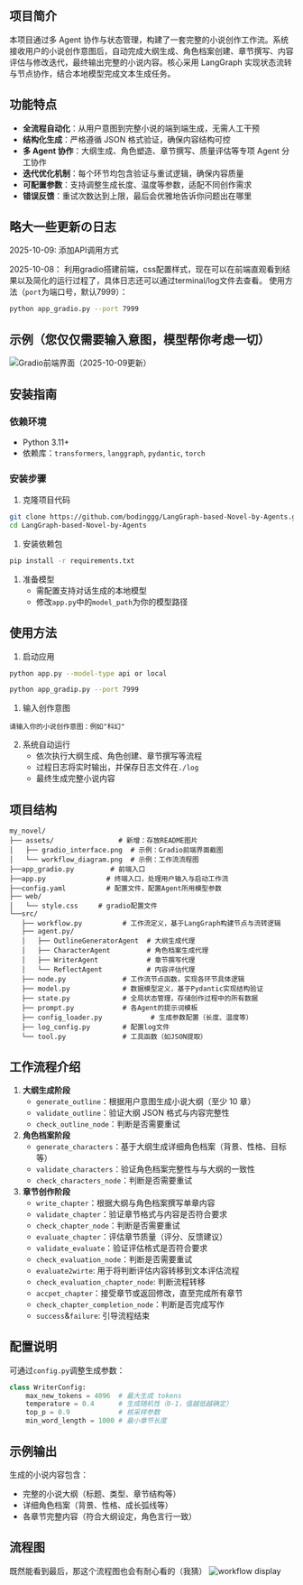 ## 项目简介

本项目通过多 Agent 协作与状态管理，构建了一套完整的小说创作工作流。系统接收用户的小说创作意图后，自动完成大纲生成、角色档案创建、章节撰写、内容评估与修改迭代，最终输出完整的小说内容。核心采用 LangGraph 实现状态流转与节点协作，结合本地模型完成文本生成任务。

## 功能特点

- **全流程自动化**：从用户意图到完整小说的端到端生成，无需人工干预
- **结构化生成**：严格遵循 JSON 格式验证，确保内容结构可控
- **多 Agent 协作**：大纲生成、角色塑造、章节撰写、质量评估等专项 Agent 分工协作
- **迭代优化机制**：每个环节均包含验证与重试逻辑，确保内容质量
- **可配置参数**：支持调整生成长度、温度等参数，适配不同创作需求
- **错误反馈**：重试次数达到上限，最后会优雅地告诉你问题出在哪里

## 略大一些更新の日志
2025-10-09:   添加API调用方式

2025-10-08： 利用gradio搭建前端，css配置样式，现在可以在前端直观看到结果以及简化的运行过程了，具体日志还可以通过terminal/log文件去查看。
使用方法（`port`为端口号，默认7999）：
```bash
python app_gradio.py --port 7999
```
## 示例（您仅仅需要输入意图，模型帮你考虑一切）
![Gradio前端界面（2025-10-09更新）](assets/chapter_1.png)

## 安装指南

### 依赖环境

- Python 3.11+
- 依赖库：`transformers`, `langgraph`, `pydantic`, `torch`

### 安装步骤

1. 克隆项目代码

```bash
git clone https://github.com/bodinggg/LangGraph-based-Novel-by-Agents.git
cd LangGraph-based-Novel-by-Agents
```

1. 安装依赖包

```bash
pip install -r requirements.txt
```

1. 准备模型
   - 需配置支持对话生成的本地模型
   - 修改`app.py`中的`model_path`为你的模型路径

## 使用方法

1. 启动应用

```bash
python app.py --model-type api or local
```
```bash
python app_gradip.py --port 7999
```

1. 输入创作意图

```plaintext
请输入你的小说创作意图：例如"科幻"
```

2. 系统自动运行
   - 依次执行大纲生成、角色创建、章节撰写等流程
   - 过程日志将实时输出，并保存日志文件在`./log`
   - 最终生成完整小说内容

## 项目结构

```plaintext
my_novel/
├── assets/                # 新增：存放README图片
│   ├── gradio_interface.png  # 示例：Gradio前端界面截图
│   └── workflow_diagram.png  # 示例：工作流流程图
├──app_gradio.py         # 前端入口
├──app.py               # 终端入口，处理用户输入与启动工作流
├──config.yaml          # 配置文件，配置Agent所用模型参数
├── web/                
│   └── style.css     # gradio配置文件
└──src/
   ├── workflow.py          # 工作流定义，基于LangGraph构建节点与流转逻辑
   ├── agent.py/
   │   ├── OutlineGeneratorAgent  # 大纲生成代理
   │   ├── CharacterAgent         # 角色档案生成代理
   │   ├── WriterAgent            # 章节撰写代理
   │   └── ReflectAgent           # 内容评估代理
   ├── node.py              # 工作流节点函数，实现各环节具体逻辑
   ├── model.py             # 数据模型定义，基于Pydantic实现结构验证
   ├── state.py             # 全局状态管理，存储创作过程中的所有数据
   ├── prompt.py            # 各Agent的提示词模板
   ├── config_loader.py            # 生成参数配置（长度、温度等）
   ├── log_config.py        # 配置log文件
   └── tool.py              # 工具函数（如JSON提取）
   ```

## 工作流程介绍

1. **大纲生成阶段**
   - `generate_outline`：根据用户意图生成小说大纲（至少 10 章）
   - `validate_outline`：验证大纲 JSON 格式与内容完整性
   - `check_outline_node`：判断是否需要重试
2. **角色档案阶段**
   - `generate_characters`：基于大纲生成详细角色档案（背景、性格、目标等）
   - `validate_characters`：验证角色档案完整性与与大纲的一致性
   - `check_characters_node`：判断是否需要重试
3. **章节创作阶段**
   - `write_chapter`：根据大纲与角色档案撰写单章内容
   - `validate_chapter`：验证章节格式与内容是否符合要求
   - `check_chapter_node`：判断是否需要重试
   - `evaluate_chapter`：评估章节质量（评分、反馈建议）
   - `validate_evaluate`：验证评估格式是否符合要求
   - `check_evaluation_node`：判断是否需要重试
   - `evaluate2wirte`: 用于将判断评估内容转移到文本评估流程
   - `check_evaluation_chapter_node`: 判断流程转移
   - `accpet_chapter`：接受章节或返回修改，直至完成所有章节
   - `check_chapter_completion_node`：判断是否完成写作
   - `success`&`failure`: 引导流程结束

## 配置说明

可通过`config.py`调整生成参数：

```python
class WriterConfig:
    max_new_tokens = 4096  # 最大生成 tokens
    temperature = 0.4      # 生成随机性（0-1，值越低越确定）
    top_p = 0.9            # 核采样参数
    min_word_length = 1000 # 最小章节长度
```

## 示例输出

生成的小说内容包含：

- 完整的小说大纲（标题、类型、章节结构等）
- 详细角色档案（背景、性格、成长弧线等）
- 各章节完整内容（符合大纲设定，角色言行一致）

## 流程图
既然能看到最后，那这个流程图也会有耐心看的（我猜）
![workflow display](assets/workflow_graph.png)
